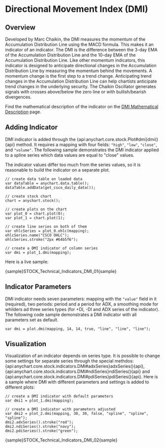 # Directional Movement Index (DMI)

## Overview

Developed by Marc Chaikin, the DMI measures the momentum of the Accumulation Distribution Line using the MACD formula. This makes it an indicator of an indicator. The DMI is the difference between the 3-day EMA of the Accumulation Distribution Line and the 10-day EMA of the Accumulation Distribution Line. Like other momentum indicators, this indicator is designed to anticipate directional changes in the Accumulation Distribution Line by measuring the momentum behind the movements. A momentum change is the first step to a trend change. Anticipating trend changes in the Accumulation Distribution Line can help chartists anticipate trend changes in the underlying security. The Chaikin Oscillator generates signals with crosses above/below the zero line or with bullish/bearish divergences.

Find the mathematical description of the indicator on the [DMI Mathematical Description](Mathematical_Description#directional_movement_indicator) page.

## Adding Indicator

DMI indicator is added through the {api:anychart.core.stock.Plot#dmi}dmi(){api} method. It requires a mapping with four fields: `"high"`, `"low"`, `"close"`, and `"volume"`. The following sample demonstrates the DMI indicator applied to a spline series which data values are equal to "close" values.

The indicator values differ too much from the series values, so it is reasonable to build the indicator on a separate plot.

```
// create data table on loaded data
var dataTable = anychart.data.table();
dataTable.addData(get_csco_daily_data());

// create stock chart
chart = anychart.stock();

// create plots on the chart
var plot_0 = chart.plot(0);
var plot_1 = chart.plot(1);

// create line series on both of them
var ohlcSeries = plot_0.ohlc(mapping);
ohlcSeries.name("CSCO OHLC");
ohlcSeries.stroke("2px #64b5f6");

// create a DMI indicator of column series
var dmi = plot_1.dmi(mapping);
```

Here is a live sample:

{sample}STOCK\_Technical\_Indicators\_DMI\_01{sample}

## Indicator Parameters

DMI indicator needs seven parameters: mapping with the `"value"` field in it (required), two periods: period and a period for ADX, a smoothing mode for whilders ad three series types (for +DI, -DI and ADX series of the indicator). The following code sample demonstrates a DMI indicator with all parameters set as default.

```
var dmi = plot.dmi(mapping, 14, 14, true, "line", "line", "line");
```

## Visualization

Visualization of an indicator depends on series type. It is possible to change some settings for separate series through the special methdos: {api:anychart.core.stock.indicators.DMI#adxSeries}adxSeries(){api}, {api:anychart.core.stock.indicators.DMI#ndiSeries}ndiSeries(){api} and {api:anychart.core.stock.indicators.DMI#pdiSeries}pdiSeries(){api}. Here is a sample where DMI with different parameters and settings is added to different plots:

```
// create a DMI indicator with default parameters
var dmi1 = plot_1.dmi(mapping);

// create a DMI indicator with parameters adjusted
var dmi2 = plot_2.dmi(mapping, 30, 30, false, "spline", "spline", "spline");
dmi2.adxSeries().stroke("red");
dmi2.ndiSeries().stroke("navy");
dmi2.pdiSeries().stroke("green");
```

{sample}STOCK\_Technical\_Indicators\_DMI\_02{sample}